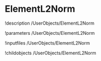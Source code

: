 <!-- MOOSE Documentation Stub: Remove this when content is added. -->

# ElementL2Norm
!description /UserObjects/ElementL2Norm

!parameters /UserObjects/ElementL2Norm

!inputfiles /UserObjects/ElementL2Norm

!childobjects /UserObjects/ElementL2Norm
